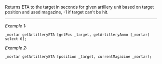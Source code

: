 Returns ETA to the target in seconds for given artillery unit based on target position and used magazine, -1 if target can't be hit.


---
*Example 1:*
```sqf
_mortar getArtilleryETA [getPos _target, getArtilleryAmmo [_mortar] select 0];
```

*Example 2:*
```sqf
_mortar getArtilleryETA [position _target, currentMagazine _mortar];
```